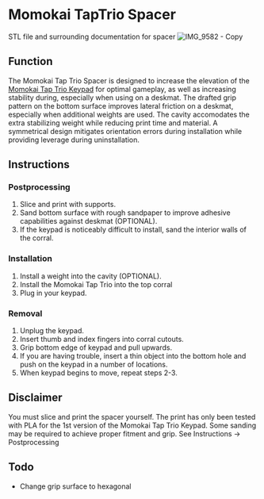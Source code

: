 # Momokai TapTrio Spacer
STL file and surrounding documentation for spacer
![IMG_9582 - Copy](https://user-images.githubusercontent.com/121159543/208869606-64d6751b-da90-4c32-91ec-9cd54708abb5.jpg)
## Function

The Momokai Tap Trio Spacer is designed to increase the elevation of the [Momokai Tap Trio Keypad](https://momokai.com/en-ca/products/tap-trio) for optimal gameplay, as well as increasing stability during, especially when using on a deskmat. The drafted grip pattern on the bottom surface improves lateral friction on a deskmat, especially when additional weights are used. The cavity accomodates the extra stabilizing weight while reducing print time and material. A symmetrical design mitigates orientation errors during installation while providing leverage during uninstallation.

## Instructions
### Postprocessing
1. Slice and print with supports. 
2. Sand bottom surface with rough sandpaper to improve adhesive capabilities against deskmat (OPTIONAL).
3. If the keypad is noticeably difficult to install, sand the interior walls of the corral.

### Installation
1. Install a weight into the cavity (OPTIONAL). 
2. Install the Momokai Tap Trio into the top corral
3. Plug in your keypad. 

### Removal
1. Unplug the keypad.
2. Insert thumb and index fingers into corral cutouts.
3. Grip bottom edge of keypad and pull upwards. 
4. If you are having trouble, insert a thin object into the bottom hole and push on the keypad in a number of locations. 
5. When keypad begins to move, repeat steps 2-3.

## Disclaimer
You must slice and print the spacer yourself. The print has only been tested with PLA for the 1st version of the Momokai Tap Trio Keypad. Some sanding may be required to achieve proper fitment and grip. See Instructions -> Postprocessing

## Todo
* Change grip surface to hexagonal
